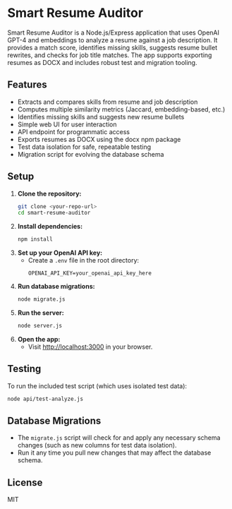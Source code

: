 # Smart Resume Auditor

Smart Resume Auditor is a Node.js/Express application that uses OpenAI GPT-4 and embeddings to analyze a resume against a job description. It provides a match score, identifies missing skills, suggests resume bullet rewrites, and checks for job title matches. The app supports exporting resumes as DOCX and includes robust test and migration tooling.

## Features

- Extracts and compares skills from resume and job description
- Computes multiple similarity metrics (Jaccard, embedding-based, etc.)
- Identifies missing skills and suggests new resume bullets
- Simple web UI for user interaction
- API endpoint for programmatic access
- Exports resumes as DOCX using the docx npm package
- Test data isolation for safe, repeatable testing
- Migration script for evolving the database schema

## Setup

1. **Clone the repository:**
   ```bash
   git clone <your-repo-url>
   cd smart-resume-auditor
   ```
2. **Install dependencies:**
   ```bash
   npm install
   ```
3. **Set up your OpenAI API key:**
   - Create a `.env` file in the root directory:
     ```
     OPENAI_API_KEY=your_openai_api_key_here
     ```
4. **Run database migrations:**
   ```bash
   node migrate.js
   ```
5. **Run the server:**
   ```bash
   node server.js
   ```
6. **Open the app:**
   - Visit [http://localhost:3000](http://localhost:3000) in your browser.

## Testing

To run the included test script (which uses isolated test data):

```bash
node api/test-analyze.js
```

## Database Migrations

- The `migrate.js` script will check for and apply any necessary schema changes (such as new columns for test data isolation).
- Run it any time you pull new changes that may affect the database schema.

## License

MIT
